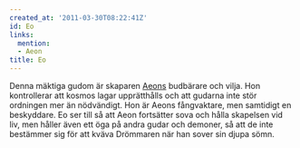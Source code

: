 ```yaml
---
created_at: '2011-03-30T08:22:41Z'
id: Eo
links:
  mention:
  - Aeon
title: Eo
---
```


Denna mäktiga gudom är skaparen [Aeons] budbärare och vilja. Hon kontrollerar att kosmos lagar
upprätthålls och att gudarna inte stör ordningen mer än nödvändigt. Hon är Aeons fångvaktare, men
samtidigt en beskyddare. Eo ser till så att Aeon fortsätter sova och hålla skapelsen vid liv, men
håller även ett öga på andra gudar och demoner, så att de inte bestämmer sig för att kväva Drömmaren
när han sover sin djupa sömn.

  [Aeons]: Aeon
